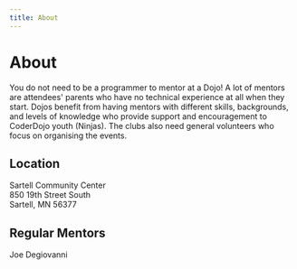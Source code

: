 ```yaml
---
title: About
---
```


# About

You do not need to be a programmer to mentor at a Dojo! A lot of mentors are attendees' parents who have no technical 
experience at all when they start. Dojos benefit from having mentors with different skills, backgrounds, and levels 
of knowledge who provide support and encouragement to CoderDojo youth (Ninjas). The clubs also need general volunteers 
who focus on organising the events. 

## Location
Sartell Community Center  
850 19th Street South  
Sartell, MN 56377  

## Regular Mentors
Joe Degiovanni
